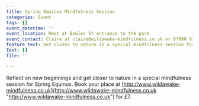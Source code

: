 ```yaml
---
title: Spring Equinox Mindfulness Session
categories: Event
tags: []
event_datetime: ''
event_location: Meet at Bowler St entrance to the park
event_contact: Claire at claire@wildawake-mindfulness.co.uk or 07990 974462
feature_text: Get closer to nature in a special mindfulness session for Spring Equinox
Test: []
file: ''

---
```

Reflect on new beginnings and get closer to nature in a special mindfulness session for Spring Equinox. Book your place at [http://www.wildawake-mindfulness.co.uk](http://www.wildawake-mindfulness.co.uk "http://www.wildawake-mindfulness.co.uk") for £7.